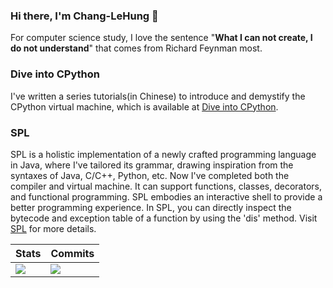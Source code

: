 ### Hi there, I'm Chang-LeHung 👋 
For computer science study, I love the sentence "**What I can not create, I do not understand**" that comes from Richard Feynman most.

### Dive into CPython
I've written a series tutorials(in Chinese) to introduce and demystify the CPython virtual machine, which is available at [Dive into CPython](https://github.com/Chang-LeHung/dive-into-cpython).

### SPL
SPL is a holistic implementation of a newly crafted programming language in Java, where I've tailored its grammar, drawing inspiration from the syntaxes of Java, C/C++, Python, etc. Now I've completed both the compiler and virtual machine. It can support functions, classes, decorators, and functional programming. SPL embodies an interactive shell to provide a better programming experience. In SPL, you can directly inspect the bytecode and exception table of a function by using the 'dis' method. Visit [SPL](https://github.com/Chang-LeHung/SPL) for more details.

|Stats|Commits|
|--|--|
|![](https://github-readme-stats.vercel.app/api?username=Chang-LeHung&show_icons=true&include_all_commits=true&theme=buefy&hide_border=true) | ![](http://github-profile-summary-cards.vercel.app/api/cards/productive-time?username=Chang-LeHung&theme=buefy&utcOffset=8) |



<!--
**Chang-LeHung/Chang-LeHung** is a ✨ _special_ ✨ repository because its `README.md` (this file) appears on your GitHub profile.
|![](https://github-readme-stats.vercel.app/api/top-langs/?username=Chang-LeHung&theme=buefy&hide_border=true) | ![](http://github-profile-summary-cards.vercel.app/api/cards/most-commit-language?username=Chang-LeHung&theme=flag_india) |
Here are some ideas to get you started:

- 🔭 I’m currently working on ...
- 🌱 I’m currently learning ...
- 👯 I’m looking to collaborate on ...
- 🤔 I’m looking for help with ...
- 💬 Ask me about ...
- 📫 How to reach me: ...
- 😄 Pronouns: ...
- ⚡ Fun fact: ...
-->
